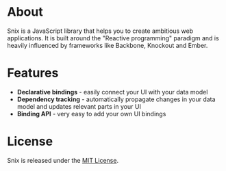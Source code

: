 About
====

Snix is a JavaScript library that helps you to create ambitious web applications. It is built around the "Reactive programming" paradigm and is heavily influenced by frameworks like Backbone, Knockout and Ember.

Features
====
* **Declarative bindings** - easily connect your UI with your data model
* **Dependency tracking** - automatically propagate changes in your data model and updates relevant parts in your UI
* **Binding API** - very easy to add your own UI bindings

License
====

Snix is released under the <a href="http://opensource.org/licenses/MIT">MIT License</a>.